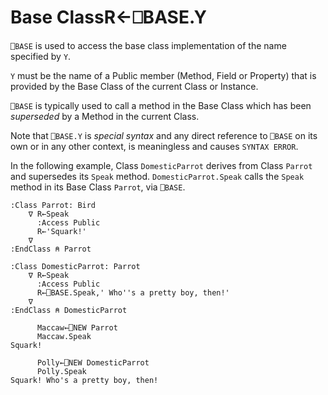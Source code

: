 




<h1 class="heading"><span class="name">Base Class</span><span class="command">R←⎕BASE.Y</span></h1>

`⎕BASE` is used to access the base class implementation of the name specified by `Y`.


`Y` must be the name of a Public member (Method, Field or Property) that is provided by the Base Class of the current Class or Instance.



`⎕BASE` is typically used to call a method in the Base Class which has been *superseded* by a Method in the current Class.


Note that `⎕BASE.Y` is *special syntax* and any direct reference to `⎕BASE` on its own or in any other context, is meaningless and causes `SYNTAX ERROR`.


In the following example, Class `DomesticParrot` derives from Class `Parrot` and supersedes its `Speak` method. `DomesticParrot.Speak` calls the `Speak` method in its Base Class `Parrot`, via `⎕BASE`.
```apl
:Class Parrot: Bird
    ∇ R←Speak
      :Access Public
      R←'Squark!'
    ∇
:EndClass ⍝ Parrot
 
:Class DomesticParrot: Parrot
    ∇ R←Speak
      :Access Public
      R←⎕BASE.Speak,' Who''s a pretty boy, then!'
    ∇
:EndClass ⍝ DomesticParrot

      Maccaw←⎕NEW Parrot
      Maccaw.Speak
Squark!
 
      Polly←⎕NEW DomesticParrot
      Polly.Speak
Squark! Who's a pretty boy, then!
```


